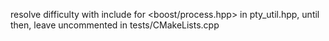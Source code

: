 resolve difficulty with include for <boost/process.hpp> in pty_util.hpp, until then, leave uncommented in tests/CMakeLists.cpp
